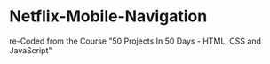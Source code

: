 # Netflix-Mobile-Navigation
re-Coded from the Course "50 Projects In 50 Days - HTML, CSS and JavaScript"
